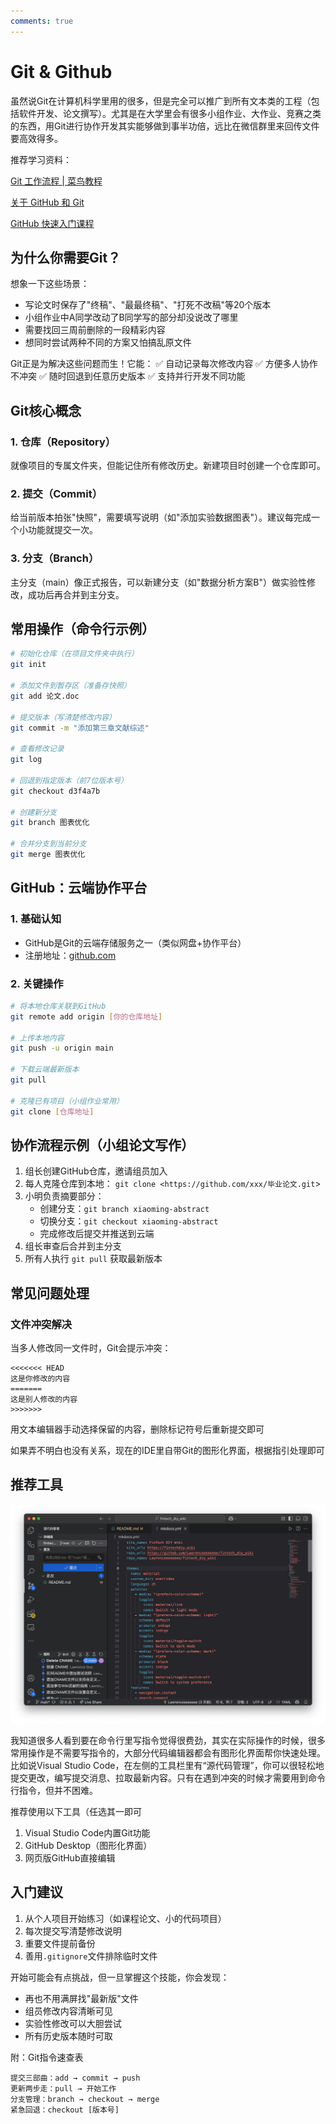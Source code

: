 ```yaml
---
comments: true
---
```


# Git & Github

虽然说Git在计算机科学里用的很多，但是完全可以推广到所有文本类的工程（包括软件开发、论文撰写）。尤其是在大学里会有很多小组作业、大作业、竞赛之类的东西，用Git进行协作开发其实能够做到事半功倍，远比在微信群里来回传文件要高效得多。

推荐学习资料：

[Git 工作流程 | 菜鸟教程](https://www.runoob.com/git/git-workflow.html)

[关于 GitHub 和 Git](https://docs.github.com/zh/get-started/start-your-journey/about-github-and-git)

[GitHub 快速入门课程](https://www.github-zh.com/getting-started/introduction-to-github)

## 为什么你需要Git？

想象一下这些场景：

- 写论文时保存了"终稿"、"最最终稿"、"打死不改稿"等20个版本
- 小组作业中A同学改动了B同学写的部分却没说改了哪里
- 需要找回三周前删除的一段精彩内容
- 想同时尝试两种不同的方案又怕搞乱原文件

Git正是为解决这些问题而生！它能：
✅ 自动记录每次修改内容
✅ 方便多人协作不冲突
✅ 随时回退到任意历史版本
✅ 支持并行开发不同功能

## Git核心概念

### 1. 仓库（Repository）

就像项目的专属文件夹，但能记住所有修改历史。新建项目时创建一个仓库即可。

### 2. 提交（Commit）

给当前版本拍张"快照"，需要填写说明（如"添加实验数据图表"）。建议每完成一个小功能就提交一次。

### 3. 分支（Branch）

主分支（main）像正式报告，可以新建分支（如"数据分析方案B"）做实验性修改，成功后再合并到主分支。

## 常用操作（命令行示例）

```bash
# 初始化仓库（在项目文件夹中执行）
git init

# 添加文件到暂存区（准备存快照）
git add 论文.doc

# 提交版本（写清楚修改内容）
git commit -m "添加第三章文献综述"

# 查看修改记录
git log

# 回退到指定版本（前7位版本号）
git checkout d3f4a7b

# 创建新分支
git branch 图表优化

# 合并分支到当前分支
git merge 图表优化

```

## GitHub：云端协作平台

### 1. 基础认知

- GitHub是Git的云端存储服务之一（类似网盘+协作平台）
- 注册地址：[github.com](http://github.com/)

### 2. 关键操作

```bash
# 将本地仓库关联到GitHub
git remote add origin [你的仓库地址]

# 上传本地内容
git push -u origin main

# 下载云端最新版本
git pull

# 克隆已有项目（小组作业常用）
git clone [仓库地址]

```

## 协作流程示例（小组论文写作）

1. 组长创建GitHub仓库，邀请组员加入
2. 每人克隆仓库到本地：
`git clone <https://github.com/xxx/毕业论文.git`>
3. 小明负责摘要部分：
    - 创建分支：`git branch xiaoming-abstract`
    - 切换分支：`git checkout xiaoming-abstract`
    - 完成修改后提交并推送到云端
4. 组长审查后合并到主分支
5. 所有人执行 `git pull` 获取最新版本

## 常见问题处理

### 文件冲突解决

当多人修改同一文件时，Git会提示冲突：

```
<<<<<<< HEAD
这是你修改的内容
=======
这是别人修改的内容
>>>>>>>

```

用文本编辑器手动选择保留的内容，删除标记符号后重新提交即可

如果弄不明白也没有关系，现在的IDE里自带Git的图形化界面，根据指引处理即可

## 推荐工具

![Visual Studio Code内置Git功能](git_github_img/vscode_screenshot.png "Visual Studio Code内置Git功能")

我知道很多人看到要在命令行里写指令觉得很费劲，其实在实际操作的时候，很多常用操作是不需要写指令的，大部分代码编辑器都会有图形化界面帮你快速处理。比如说Visual Studio Code，在左侧的工具栏里有“源代码管理”，你可以很轻松地提交更改，编写提交消息、拉取最新内容。只有在遇到冲突的时候才需要用到命令行指令，但并不困难。

推荐使用以下工具（任选其一即可

1. Visual Studio Code内置Git功能
2. GitHub Desktop（图形化界面）
3. 网页版GitHub直接编辑

## 入门建议

1. 从个人项目开始练习（如课程论文、小的代码项目）
2. 每次提交写清楚修改说明
3. 重要文件提前备份
4. 善用`.gitignore`文件排除临时文件

开始可能会有点挑战，但一旦掌握这个技能，你会发现：

- 再也不用满屏找"最新版"文件
- 组员修改内容清晰可见
- 实验性修改可以大胆尝试
- 所有历史版本随时可取

附：Git指令速查表

```
提交三部曲：add → commit → push
更新两步走：pull → 开始工作
分支管理：branch → checkout → merge
紧急回退：checkout [版本号]

```